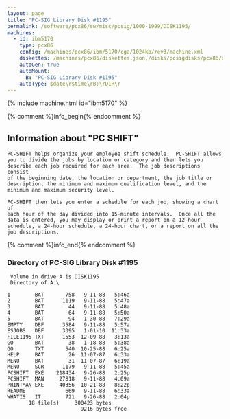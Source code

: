 ```yaml
---
layout: page
title: "PC-SIG Library Disk #1195"
permalink: /software/pcx86/sw/misc/pcsig/1000-1999/DISK1195/
machines:
  - id: ibm5170
    type: pcx86
    config: /machines/pcx86/ibm/5170/cga/1024kb/rev3/machine.xml
    diskettes: /machines/pcx86/diskettes.json,/disks/pcsigdisks/pcx86/diskettes.json
    autoGen: true
    autoMount:
      B: "PC-SIG Library Disk #1195"
    autoType: $date\r$time\rB:\rDIR\r
---
```


{% include machine.html id="ibm5170" %}

{% comment %}info_begin{% endcomment %}

## Information about "PC SHIFT"

    PC-SHIFT helps organize your employee shift schedule.  PC-SHIFT allows
    you to divide the jobs by location or category and then lets you
    describe each job required for each area.  The job descriptions consist
    of the beginning date, the location or department, the job title or
    description, the minimum and maximum qualification level, and the
    minimum and maximum security level.
    
    PC-SHIFT then lets you enter a schedule for each job, showing a chart of
    each hour of the day divided into 15-minute intervals.  Once all the
    data is entered, you may display or print a report on a 12-hour
    schedule, a 24-hour schedule, a 24-hour chart, or a report on all the
    job descriptions.
{% comment %}info_end{% endcomment %}


### Directory of PC-SIG Library Disk #1195

     Volume in drive A is DISK1195
     Directory of A:\

    1        BAT       758   9-11-88   5:46a
    2        BAT      1119   9-11-88   5:47a
    3        BAT        44   9-11-88   5:48a
    4        BAT        64   9-11-88   5:50a
    5        BAT        94   1-30-88   7:29a
    EMPTY    DBF      3584   9-11-88   5:57a
    ESJOBS   DBF      3395   1-01-10  11:33a
    FILE1195 TXT      1553  12-09-88   3:13a
    GO       BAT        38   1-18-88   5:38a
    GO       TXT       540  10-25-88   6:25a
    HELP     BAT        26  11-07-87   6:33a
    MENU     BAT        31  11-07-87   6:19a
    MENU     SCR      1179   9-11-88   5:45a
    PCSHIFT  EXE    218434   9-26-88   2:25p
    PCSHIFT  MAN     27818   9-11-88   4:09a
    PRINTMAN EXE     40356  10-21-88   8:22p
    README             669   9-11-88   6:33a
    WHATIS   IT        721   9-26-88   2:04p
           18 file(s)     300423 bytes
                            9216 bytes free
